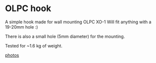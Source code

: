OLPC hook
=========

A simple hook made for wall mounting OLPC XO-1 Will fit anything with a 19-20mm hole :)

There is also a small hole (5mm diameter) for the mounting.

Tested for ~1.6 kg of weight.

[photos](https://www.hackerspace.gr/wiki/OLPC_Hook_Photos)

